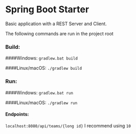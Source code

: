 # Spring Boot Starter

Basic application with a REST Server and Client. 

The following commands are run in the project root

### Build:

####Windows:
`gradlew.bat build`

####Linux/macOS:
`./gradlew build`

### Run:

####Windows:
`gradlew.bat run`

####Linux/macOS:
`./gradlew run`

#### Endpoints:
`localhost:8080/api/teams/{long id}`  I recommend using `10`